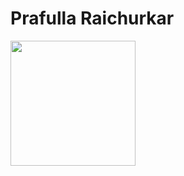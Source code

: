 # Prafulla Raichurkar

<img src="https://github.com/prafulla-codes/sorting-hat/blob/master/pics/gryffindor_badge.gif" width="200px"></img>
